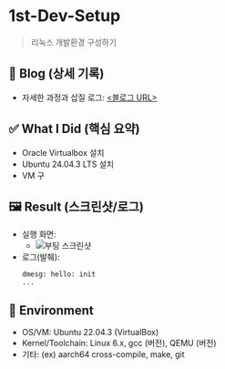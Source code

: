 # 1st-Dev-Setup
> 리눅스 개발환경 구성하기

## 🔗 Blog (상세 기록)
- 자세한 과정과 삽질 로그: [<블로그 URL>](https://blog.naver.com/sehn00/223964641072)

## ✅ What I Did (핵심 요약)
- Oracle Virtualbox 설치
- Ubuntu 24.04.3 LTS 설치
- VM 구

## 🖼️ Result (스크린샷/로그)
- 실행 화면:
  - ![부팅 스크린샷](./assets/boot.png)
- 로그(발췌):
  ```text
  dmesg: hello: init
  ...

## 🧰 Environment
- OS/VM: Ubuntu 22.04.3 (VirtualBox)
- Kernel/Toolchain: Linux 6.x, gcc (버전), QEMU (버전)
- 기타: (ex) aarch64 cross-compile, make, git
